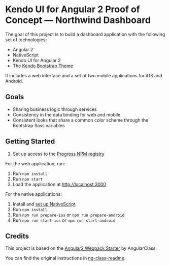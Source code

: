 # Kendo UI for Angular 2 Proof of Concept — Northwind Dashboard

The goal of this project is to build a dashboard application with the following set of technologies:

* Angular 2
* NativeScript
* Kendo UI for Angular 2
* The [Kendo Bootstrap Theme](https://github.com/telerik/kendo-bootstrap)

It includes a web interface and a set of two mobile applications for iOS and Android.

## Goals

- Sharing business logic through services
- Consistency in the data binding for web and mobile
- Consistent looks that share a common color scheme through the Bootstrap Sass variables

## Getting Started

1. Set up access to the [Progress NPM registry](http://www.telerik.com/kendo-angular-ui/getting-started/#installation)

For the web application, run:

1. Run `npm install`
1. Run `npm start`
1. Load the application at [http://localhost:3000](http://localhost:3000)

For the native applications:

1. Install and [set up NativeScript](http://localhost:3000)
1. Run `npm install`
1. Run `npm run prepare-ios` or `npm run prepare-android`
1. Run `npm run start-ios` or `npm run start-android`

## Credits

This project is based on the [Angular2 Webpack Starter](https://github.com/AngularClass/angular2-webpack-starter) by AngularClass.

You can find the original instructions in [ng-class-readme](https://github.com/telerik/ng2-dashboard/blob/master/ng-class-readme.md).

